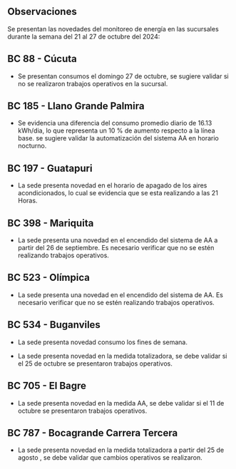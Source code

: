 ## Observaciones

<div align="right">

<!--<span style="font-size: smaller;"> Reporte semanal elaborado 02/01/2024</span> -->

</div>

Se presentan las novedades del monitoreo de energía en las sucursales durante la semana del 21 al 27 de octubre del 2024:

<!-- ## BC 044 - Piedecuesta

- La sede presenta consumo de energía para el fin de semana 22 y 29 abril, se debe validar los picos de consumo registrados. -->

<!-- Se corrige novedad de la carga del AA, para el 2 de mayo se puede tomar sede como referencia. Carga del aire era muy pequeña -->
<!--
## BC 061 - Carrera Primera

- Se ha informado que la sede será desinstalada. Se sugiere validar si la sede será trasladada.-->


<!--El cambio que presento la sede fue porque se pusieron las cargas de los cajeros que siempre funcionan

- La sede modificó su patrón de consumo histórico a partir del 30 de noviembre de 2023, especialmente en lo que respecta a los consumos nocturnos.-->

<!-- Se normaliza la novedad en la carga de aire acondicionado fuera del horario laboral a partir del 25 de noviembre, lo que resultará en una disminución en el consumo de energía y se reflejará en ahorros.-->

<!--## BC 66 - Palmira

- El sistema de aire acondicionado queda encendido para el 21 de febrero. Se sugiere revisar si no se han presentado trabajos nocturnos. -->
<!--  Se atiende novedad de apagado de aires a las 22 horas , la sede empieza a reducir su consumo significativamente a partir de las 18 horas. -->


<!--  La sede presenta un cambio en su patrón de consumo a partir del 24 de octubre. Se debe validar si se están presentando trabajos en la sede; de lo contrario, se sugiere revisar la medida en el sitio. -->

<!-- ## BC 78 - El Cacique 

- La sede presenta novedad en el apagado de los aires a las 19 horas. Se recomienda evaluar con la sucursal la configuración de apagado del aire acondicionado, que actualmente se establece en promedio a las 18 hora.-->

## BC 88 - Cúcuta

- Se presentan consumos el domingo 27 de octubre, se sugiere validar si no se realizaron trabajos operativos en la sucursal.

<!--la carga de aire muy alta se debe revisar-->

<!-- ## BC 90 - Megamall

- La sede para esta semana normaliza la novedad del apagado del aire pasando de las 19 horas a las 18 horas. -->


## BC 185 - Llano Grande Palmira

- Se evidencia una diferencia del consumo promedio diario de 16.13 kWh/dia, lo que representa un 10 % de aumento respecto a la línea base. se sugiere validar la automatización del sistema AA en horario nocturno.

<!--## - Se debe revisar el horario de apagado del sistema de aire acondicionado para los fines de semana, ya que se observa que está programado para después de las 16:00 horas. -->


<!-- La sede presenta un cambio en el patrón de consumo a partir del 24 de enero al 2 de febrero el cual ya fue normalizado. -->

 <!-- El sistema de AA operó los días festivo. Se debe verificar, ya que históricamente, la sede ha presentado problemas en la automatización durante los días festivos.-->

 <!-- Se evidencia una diferencia del consumo promedio diario de 8.23 kWh/dia, lo que representa un 5 % de disminución respecto a la línea base. -->

## BC 197 - Guatapuri

- La sede presenta novedad en el horario de apagado de los aires acondicionados, lo cual se evidencia que se esta realizando a las 21 Horas.

<!-- El sistema de aire acondicionado operó durante el fin de semana. Es necesario verificar la automatización del sistema AA. -->

<!-- El sistema de AA operó el lunes 13 mayo, que correspondía a un día festivo. Se debe verificar ya que históricamente, la sede ha presentado problemas en la automatización durante los días festivos. -->
<!--  La sede corrige novedad en el horario de apagado de los aires acondicionados, pasando de las 21:00 horas a las 18:00 horas. -->

<!-- Se debe validar el consumo de energía de la sede durante los fines de semana, ya que se observa un alto consumo en esos días. -->

<!-- Cambio patrón de consumo, se presenta disminución a partir del 20 abril, sistemas de aires apagan por completo, validar que correctivos se realizaron. -->

<!-- ## BC 205 - Villa Colombia -->

<!-- Durante la semana pasada, el factor de potencia promedio estuvo en 0.27 lo que representa un consumo alto de energía reactiva, esto podría representar penalidades por parte del comercializador de energía. -->

<!--
## BC 210 - Banca Colombia Cartagena

- La sede presenta novedad consumos noctunos del 8 al 10 de octubre.-->


<!--  La sede experimento un cambio en el patrón de consumo del 11 al 15 marzo, lo que representa un 27 % de aumento respecto a la línea base. Se sugiere validar si se presentaron trabajos en la sede. -->

<!-- Se ha observado una disminución en el consumo de energía en la sede debido a labores de mantenimiento operativo que se llevaron a cabo desde el 29 de noviembre hasta el 12 de febrero. Ahora que estas labores han concluido, la sede ya reporta consumos normalizados. -->

<!-- - Se presenta un cambio en el patrón de consumo a partir del 17 marzo, se apaga cargas se corrige novedad cargas encendidas a partir del 28 febrero. -->
<!--
## BC 216 - Sabana de Torres 

- La sede presenta una novedad en el encendido del sistema de AA. Es necesario verificar que no se estén realizando trabajos operativos.-->

<!--## BC 253 - Puerta del Norte

- Se evidencia un cambio en el patrón de consumo a partir del 19 abril , se debe validar si la sede presenta trabajos operativos.
-->

<!--## BC 291 - Las Palmas

- La sede ha experimentado un cambio en su patrón de consumo energético, evidenciado por una diferencia de 54.71 kWh/día en el consumo promedio diario. Esto representa un aumento del 18 % en comparación con la línea base.-->

<!-- Se evidencia una diferencia del consumo promedio diario de 57.74 kWh/dia, lo que representa un 20 % de aumento respecto a la línea base. Se evidencia que se presento un aumento para el 15 y 16 de febrero cambiando el patrón de consumo.-->

<!-- Durante el lunes festivo 22 de mayo, se registró un consumo de energía del sistema de aire acondicionado desde las 8:30 a.m. hasta las 12:30 p.m. Se observó que el sistema estuvo en funcionamiento durante este periodo. --> 
<!--
## BC 302 - Quebrada Seca

- La sede operó el día 28 de julio, que correspondió a un domingo. Se debe validar si no se realizaron trabajos en la sede. -->
<!--
## BC 306 - Barrancabermeja 
 
- El sistema de AA operó el lunes 14 octubre, que correspondía a un día festivo. Se debe verificar ya que históricamente, la sede ha presentado problemas en la automatización durante los días festivos.-->

<!-- El sistema de AA operó el lunes 08 de enero, que correspondía a un día festivo. Se debe verificar, ya que históricamente, la sede ha presentado problemas en la automatización durante los días festivos. 

 Cambio en el patrón de consumo de la carga AA, la sede se encuentra en gestión (SOPORTICA - CELSIA). para la fase 2 se debe tener presente que le hace falta lo de holiday -->

<!--
## BC 311 - Bello

- El sistema de AA operó el lunes 14 octubre, que correspondía a un día festivo. Se debe verificar ya que históricamente, la sede ha presentado problemas en la automatización durante los días festivos.
-->
<!--
- El sistema de AA operó el lunes 1 julio, que correspondía a un día festivo. Se debe verificar ya que históricamente, la sede ha presentado problemas en la automatización durante los días festivos.-->

<!-- Se queda aire encendido el 1 mayo. -->
<!--
## BC 371 - Caucasia 

- Se evidencia una diferencia del consumo promedio diario de 29.63 kWh/dia, lo que representa un 12 % de aumento respecto a la línea base.-->

<!-- Se observó una variación en la medida AA a partir del 5 de julio, la cual fue corregida el 8 de agosto. Se realizará un seguimiento continuo para monitorear la estabilidad de la medida. -->

## BC 398 - Mariquita

- La sede presenta una novedad en el encendido del sistema de AA a partir del 26 de septiembre. Es necesario verificar que no se estén realizando trabajos operativos.

<!-- ## BC 424 - Honda

- Se ha identificado una novedad en la sede en la medida totalizadora, donde el consumo de aire acondicionado es superior al registrado en el totalizador. Se debe revisar medida en sitio. pendiente para fase 2 -->

<!--  El sistema de AA opera el 16 de octubre, que fue un día festivo. Se debe verificar si no se llevaron a cabo trabajos en la sede, se activa la alarma notificación.

- El sistema de AA opera 22 de octubre domingo, verificar si la sede no se realizaron trabajos de mantenimiento. -->

<!--El sistema de AA opera el 24 de septiembre, que fue un día festivo. Se debe verificar si no se llevaron a cabo trabajos en la sede, se activa la alarma notificación. -->

<!--consume mas el aire acondicionado que la medida de la frontera / pendiente reporar -->

<!-- ## BC 453 - Pitalito

- Se evidencia una diferencia del consumo promedio diario de 41.14 kWh/dia, lo que representa un 17 % de aumento respecto a la línea base. El aumento se presenta entre las 06:00 hasta las 14:00 horas.-->
<!--
## BC 454 - Quinta Avenida

- La sede cambió el patrón de consumo para el fin de semana, se sugiere validar si la sede operó el fin de semana..-->

<!-- Se debe validar consumo el 2 oct se ve muy alto. -->

<!-- Se normaliza la medida y se está construyendo la línea base movil para futuras referencias. -->
 
<!--## BC 459 - Campo Alegre

- Se evidencia una diferencia del consumo promedio diario de 32.41 kWh/dia, lo que representa un 21 % de aumento respecto a la línea base.-->

<!--## BC 495 - El Bosque

- La sede presento un cambio en el patrón de consumos nocturnos, se sugiere validar la automatización de los equipos. -->
<!--
## BC 496 - Iwanna

- Se evidencia una diferencia del consumo promedio diario de 36.64 kWh/dia, lo que representa un 16 % de aumento respecto a la línea base.-->

<!-- Se ha observado un cambio en el patrón de consumo, con un aumento en el consumo típico en comparación con su línea base. Se sugiere validar posibles causas de este incremento. -->
<!--
## BC 514 - Centro Comercial Único

- La sede ha resuelto la incidencia relacionada con el apagado del aire acondicionado, corrigiendo el horario de las 21:00 horas a las 18:00 horas-->

## BC 523 - Olímpica

- La sede presenta una novedad en el encendido del sistema de AA. Es necesario verificar que no se estén realizando trabajos operativos.

<!-- sin datos desde marzo 7 -->

## BC 534 - Buganviles

-  La sede presenta novedad consumo los fines de semana.

- La sede presenta novedad en la medida totalizadora, se debe validar si el 25 de octubre se presentaron trabajos operativos.

<!--
- El sistema de AA operó el lunes 13 mayo, que correspondía a un día festivo. Se debe verificar ya que históricamente, la sede ha presentado problemas en la automatización durante los días festivos.  -->
 
<!-- > Se observó una disminución en el consumo de aire acondicionado solo para el festivo 12 junio. Sin embargo, se identificó consumo de carga del aire acondicionado para el fin de semana y se activa alarma de notificación, se requiere validar la causa de este consumo residual de los aires acondicionados. -->

<!-- ## BC 613 - La America

- Se presentó un cambio en el consumo nocturno para el 12 de julio. Se deben validar temas de automatización en la sede. -->

<!-- ## BC 656 - Mayales -->

<!-- ## BC 659 - Girardot

- Sistema AA opera 22 al 23 noviembre en horario nocturno , se debe validar que no se presentaron trabajos en la sede.-->

<!-- Se evidencia una diferencia del consumo promedio diario de 62.21 kWh/dia, lo que representa un 17 % de disminución respecto a la línea base. La sede presentaba observación cambio patron de consumo por ajuste equipo AA y termostato, validar si se presentaron modificaciones al respecto. -->
<!--

## BC 678 - Paseo de la Castellana

- La sede presentó consumos atípicos el viernes 20 de septiembre, se sugiere validar si se realizaron trabajos operativos.-->


## BC 705 - El Bagre

- La sede presenta novedad en la medida AA, se debe validar si el 11 de octubre se presentaron trabajos operativos.

<!-- ## BC 741 - Calima -->

<!-- Se desmonto monitoreo por adecuación en la sede. queda para la fase 2 -->

<!-- ## BC 749 - Santa Monica -->
<!--
## BC 750 - Roosevelt

- El sistema de aire acondicionado operó durante el fin de semana; se sugiere validar la automatización del aire acondicionado.-->
<!-- ## BC 764 - Jamundí

- Se evidencia una diferencia del consumo promedio diario de 11.73 kWh/dia, lo que representa un 5 % de aumento respecto a la línea base. La sede presento un cambio en el patrón de consumos nocturnos, se sugiere validar la automatización de los equipos.-->

<!--## BC 776 - Lebrija

- Se evidencia una diferencia del consumo promedio diario de 21.74 kWh/dia, lo que representa un 22 % de aumento respecto a la línea base. -->
<!--
## BC 784 - Centro Colon

- La sede estuvo en trabajos operativos hasta el 17 de agosto debido a la normalización del patrón de consumo nocturno. Se sugiere validar si la sede no presenta más novedades relacionadas con los trabajos operativos. -->

<!-- SSe evidencia una diferencia del consumo promedio diario de 31.83 kWh/dia, lo que representa un 14 % de disminución respecto a la línea base. -->

## BC 787 - Bocagrande Carrera Tercera

- La sede presenta novedad en la medida totalizadora a partir del 25 de agosto , se debe validar que cambios operativos se realizaron.
<!-- Se apaga aire a partir del 17 marzo, los cuales presentaban novedad "AA encendido a partir del 28 febrero". 
 -->
<!-- 
## BC 789 - Manga

- Se evidencia una diferencia del consumo promedio diario de 22.59 kWh/dia, lo que representa un 7 % de disminución respecto a la línea base. Se sugiere validar los consumos nocturnos. -->

<!--  Se mantiene novedad de  "carga de aire acondicionado, mayor a su line base" ya que la carga del aire se incrementó durante el horario nocturno". Dicha novedad es identificada por la automatización configurada de acuerdo a estandar de banco. -->

<!-- ## BC 792 - Paseo del comercio -->


<!-- ## BC 793 - Profesionales

- Se evidencia una diferencia del consumo promedio diario de 33.00 kWh/dia, lo que representa un 21 % de aumento respecto a la línea base. Se sugiere validar la configuiración de los AA, debido a que cambia su patron de consumo. -->

<!-- Se evidencia una diferencia del consumo promedio diario de 48.64 kWh/dia, lo que representa un 31 % de aumento respecto a la línea base. Cambio en el patrón de consumo. Se sugiere validar la automatización de los aires acondicionados -->

<!-- A partir del 17 de septiembre, se ha detectado una novedad en el sistema de aire acondicionado. Se debe verificar si se realizaron trabajos en la sede. -->
<!--
## BC 796 - Girón 

- El sistema de AA operó el lunes 14 octubre, que correspondía a un día festivo. Se debe verificar ya que históricamente, la sede ha presentado problemas en la automatización durante los días festivos.-->


<!--   El sistema de AA opera el 13 de noviembre, que fue un día festivo. Se debe verificar si no se llevaron a cabo trabajos en la sede.-->

<!-- La sede no opera durante el festivo del 20 de julio. Sin embargo, se han registrado consumos inusuales en días festivos previos. -->

<!--## BC 799 - Floridablanca

- Se evidencia una diferencia del consumo promedio diario de 35.79 kWh/dia, lo que representa un 19 % de aumento respecto a la línea base. -->
<!--##
## BC 816 - Calle 10

- La sede normalizó la incidencia presentada entre el 30 de agosto y el 3 de septiembre, registrándose consumos normales desde entonces.-->


<!--## BC 824 - Ventura Plaza

- El sistema de AA operó el miercoles 1 mayo, que correspondía a un día festivo. Se debe verificar ya que históricamente, la sede ha presentado problemas en la automatización durante los días festivos.   -->

<!-- ## BC 825 - Astrocentro -->

<!--  ## BC 829 - Unicentro Cali -->

<!-- Se normaliza medida para 4 julio. -->
<!-- 

## BC 834 - San Mateo

- El sistema de AA operó el lunes 13 mayo, que correspondía a un día festivo. Se debe verificar ya que históricamente, la sede ha presentado problemas en la automatización durante los días festivos. -->
<!--
## BC 863 - Los Patios

- La sede presenta novedad en los consumos nocturnos para el 27 de agosto.-->

<!--## BC S.A Valledupar

- Se debe revisar la automatización del sistema AA para los días festivos.  -->

<!-- El sistema de AA opera el 13 de noviembre, que fue un día festivo. Se debe verificar si no se llevaron a cabo trabajos en la sede. -->

<!--novedad en la carga de aire alto consumo-->

>
<!-- ## BC S.A Granada

- Revisar las cargas del sistema de aire durante los días festivos, con el objetivo de optimizar el consumo de energía. -->

<!--Evaluar la automatización del sistema de aire acondicionado durante días festivos para optimizar el consumo de energía, opera sistema de AA festivo 20 julio. -->
